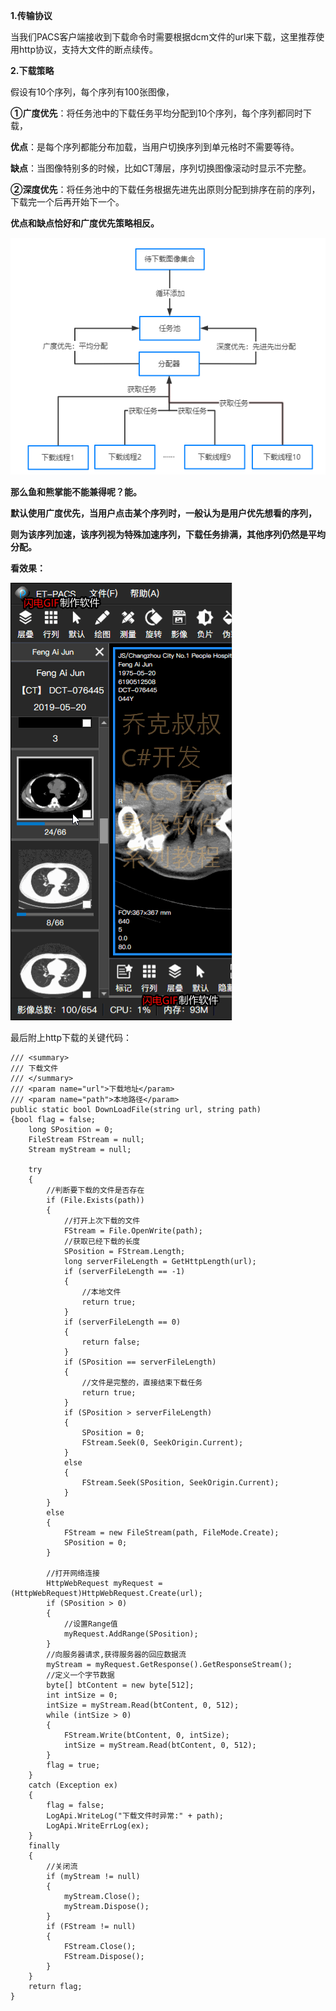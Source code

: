 **1.传输协议**

当我们PACS客户端接收到下载命令时需要根据dcm文件的url来下载，这里推荐使用http协议，支持大文件的断点续传。

**2.下载策略**

假设有10个序列，每个序列有100张图像，

**①广度优先**：将任务池中的下载任务平均分配到10个序列，每个序列都同时下载，

**优点**：是每个序列都能分布加载，当用户切换序列到单元格时不需要等待。

**缺点**：当图像特别多的时候，比如CT薄层，序列切换图像滚动时显示不完整。

**②深度优先**：将任务池中的下载任务根据先进先出原则分配到排序在前的序列，下载完一个后再开始下一个。

**优点和缺点恰好和广度优先策略相反。**

![](vx_images/531391713261779.png)

**那么鱼和熊掌能不能兼得呢？能。**

**默认使用广度优先，当用户点击某个序列时，一般认为是用户优先想看的序列，**

**则为该序列加速，该序列视为特殊加速序列，下载任务排满，其他序列仍然是平均分配。**

**看效果：**

![](vx_images/529241713232412.gif)

最后附上http下载的关键代码：
~~~
/// <summary>
/// 下载文件
/// </summary>
/// <param name="url">下载地址</param>
/// <param name="path">本地路径</param>
public static bool DownLoadFile(string url, string path)
{bool flag = false;
    long SPosition = 0;
    FileStream FStream = null;
    Stream myStream = null;

    try
    {
        //判断要下载的文件是否存在
        if (File.Exists(path))
        {
            //打开上次下载的文件
            FStream = File.OpenWrite(path);
            //获取已经下载的长度
            SPosition = FStream.Length;
            long serverFileLength = GetHttpLength(url);
            if (serverFileLength == -1)
            {
                //本地文件
                return true;
            }
            if (serverFileLength == 0)
            {
                return false;
            }
            if (SPosition == serverFileLength)
            {
                //文件是完整的，直接结束下载任务
                return true;
            }
            if (SPosition > serverFileLength)
            {
                SPosition = 0;
                FStream.Seek(0, SeekOrigin.Current);
            }
            else
            {
                FStream.Seek(SPosition, SeekOrigin.Current);
            }
        }
        else
        {
            FStream = new FileStream(path, FileMode.Create);
            SPosition = 0;
        }

        //打开网络连接
        HttpWebRequest myRequest = (HttpWebRequest)HttpWebRequest.Create(url);
        if (SPosition > 0)
        {
            //设置Range值
            myRequest.AddRange(SPosition);
        }
        //向服务器请求,获得服务器的回应数据流
        myStream = myRequest.GetResponse().GetResponseStream();
        //定义一个字节数据
        byte[] btContent = new byte[512];
        int intSize = 0;
        intSize = myStream.Read(btContent, 0, 512);
        while (intSize > 0)
        {
            FStream.Write(btContent, 0, intSize);
            intSize = myStream.Read(btContent, 0, 512);
        }
        flag = true;
    }
    catch (Exception ex)
    {
        flag = false;
        LogApi.WriteLog("下载文件时异常:" + path);
        LogApi.WriteErrLog(ex);
    }
    finally
    {
        //关闭流
        if (myStream != null)
        {
            myStream.Close();
            myStream.Dispose();
        }
        if (FStream != null)
        {
            FStream.Close();
            FStream.Dispose();
        }
    }
    return flag;
}
~~~